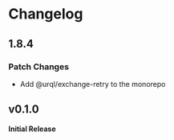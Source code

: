 # Changelog

## 1.8.4

### Patch Changes

- Add @urql/exchange-retry to the monorepo

## v0.1.0

**Initial Release**
